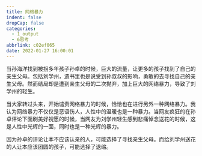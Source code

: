```yaml
---
title: 网络暴力
indent: false
dropCap: false
categories:
  - 1_output
  - 6思考
abbrlink: c02ef065
date: 2022-01-27 16:00:01
---
```


当孙海洋找到被拐多年孩子孙卓的时候，巨大的流量，让更多的孩子找到了自己的亲生父母。包括刘学州，遗书里也是说受到孙叔叔的影响，勇敢的去寻找自己的亲生父母。然而结局却是遭到亲生父母的二次抛弃，加上巨大的网络暴力，导致了刘学州的轻生。

当大家转过头来，开始谴责网络暴力的时候，恰恰也在进行另外一种网络暴力。我认为网络暴力不仅仅是恶语伤人，人性中的温暖也是一种暴力。当网友疯狂的在孙卓评论下面刷美好祝愿的时候，当网友为刘学州轻生感到悲痛悼念送花的时候，这是人性中光辉的一面，同时也是一种光辉的暴力。

因为孙卓的评论让本不应该认亲的人，可能选择了寻找亲生父母。而给刘学州送花的人让本应该团圆的孩子，可能选择了退缩。

